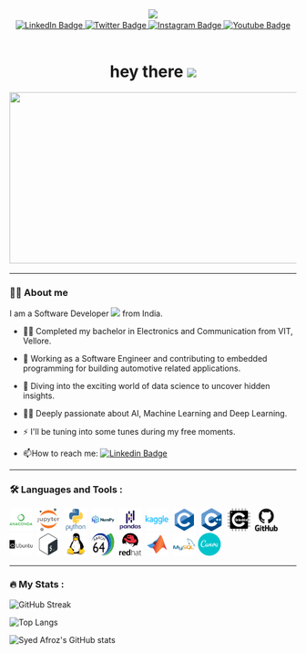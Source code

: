 <div id="header" align="center">
  <img src="https://media.giphy.com/media/M9gbBd9nbDrOTu1Mqx/giphy.gif" width="100"/>
</div>

<div id="badges" align='center'>
  <a href="https://in.linkedin.com/in/syed-afroz-w-6a89a8181">
    <img src="https://img.shields.io/badge/LinkedIn-blue?style=for-the-badge&logo=linkedin&logoColor=white" alt="LinkedIn Badge"/>
  </a>
  <a href="https://x.com/SyedAfr30032015?t=rvmD-GKeWDpVdWdd5riO1g&s=09">
    <img src="https://img.shields.io/badge/x-black?style=for-the-badge&logo=X&logoColor=white" alt="Twitter Badge"/>
  </a>
  <a href="https://instagram.com/syed_afroz_w?igshid=OGQ5ZDc2ODk2ZA==">
    <img src="https://img.shields.io/badge/Instagram-orange?style=for-the-badge&logo=instagram&logoColor=white" alt="Instagram Badge"/>
  </a>
  <a href="https://www.youtube.com/channel/UCldsCsope3odjnWDyfQ0nAA">
    <img src="https://img.shields.io/badge/YouTube-red?style=for-the-badge&logo=youtube&logoColor=white" alt="Youtube Badge"/>
  </a>
</div>

<div id="badges" align="center">
  <img src="https://komarev.com/ghpvc/?username=ysyedafrozw&style=flat-square&color=blue" alt=""/>
</div>  

<h1 align="center">
  hey there <img src="https://media.giphy.com/media/hvRJCLFzcasrR4ia7z/giphy.gif" width="30px"/>
</h1>

<div align="center">
  <img src="https://media.giphy.com/media/dWesBcTLavkZuG35MI/giphy.gif" width="600" height="300"/>
</div>

---

### :man_technologist: About me

I am a Software Developer <img src="https://media.giphy.com/media/WUlplcMpOCEmTGBtBW/giphy.gif" width="30"> from India.

- :man_student: Completed my bachelor in Electronics and Communication from VIT, Vellore.

- :telescope: Working as a Software Engineer and contributing to embedded programming for building automotive related applications.

- :seedling: Diving into the exciting world of data science to uncover hidden insights.

- :man_technologist: Deeply passionate about AI, Machine Learning and Deep Learning.

- :zap: I'll be tuning into some tunes during my free moments.

- :mailbox:How to reach me: [![Linkedin Badge](https://img.shields.io/badge/-LinkedIn-blue?style=flat&logo=Linkedin&logoColor=white)](https://in.linkedin.com/in/syed-afroz-w-6a89a8181)


---

### :hammer_and_wrench: Languages and Tools :

<div>
  <img src="https://github.com/devicons/devicon/blob/master/icons/anaconda/anaconda-original-wordmark.svg" title="Anaconda" alt="Anaconda" width="40" height="40"/>&nbsp;
  <img src="https://github.com/devicons/devicon/blob/master/icons/jupyter/jupyter-original-wordmark.svg" title="Jupyter" alt="Jupyter" width="40" height="40"/>&nbsp;
  <img src="https://github.com/devicons/devicon/blob/master/icons/python/python-original-wordmark.svg" title="Python" alt="Python" width="40" height="40"/>&nbsp;
  <img src="https://github.com/devicons/devicon/blob/master/icons/numpy/numpy-original-wordmark.svg" title="Numpy"  alt="Numpy" width="40" height="40"/>&nbsp;
  <img src="https://github.com/devicons/devicon/blob/master/icons/pandas/pandas-original-wordmark.svg" title="Pandas"  alt="Pandas" width="40" height="40"/>&nbsp;
  <img src="https://github.com/devicons/devicon/blob/master/icons/kaggle/kaggle-original-wordmark.svg" title="Kaggle" alt="Kaggle" width="40" height="40"/>&nbsp;
  <img src="https://github.com/devicons/devicon/blob/master/icons/c/c-original.svg" title="C" alt="C" width="40" height="40"/>&nbsp;
  <img src="https://github.com/devicons/devicon/blob/master/icons/cplusplus/cplusplus-original.svg" title="C++" alt="C++ " width="40" height="40"/>&nbsp;
  <img src="https://github.com/devicons/devicon/blob/master/icons/embeddedc/embeddedc-original-wordmark.svg" title="EmbeddedC" alt="EmbeddedC" width="40" height="40"/>&nbsp;
  <img src="https://github.com/devicons/devicon/blob/master/icons/github/github-original-wordmark.svg"  title="GitHub" alt="GitHub" width="40" height="40"/>&nbsp;
  <img src="https://github.com/devicons/devicon/blob/master/icons/ubuntu/ubuntu-plain-wordmark.svg" title="Ubuntu" alt="Ubuntu" width="40" height="40"/>&nbsp;
  <img src="https://github.com/devicons/devicon/blob/master/icons/bash/bash-original.svg" title="Bash" alt="Bash" width="40" height="40"/>&nbsp;
  <img src="https://github.com/devicons/devicon/blob/master/icons/linux/linux-original.svg" title="Linux" alt="Linux" width="40" height="40"/>&nbsp;
  <img src="https://github.com/devicons/devicon/blob/master/icons/aarch64/aarch64-original.svg" title="Aarch64" alt="Aarch64" width="40" height="40"/>&nbsp;
  <img src="https://github.com/devicons/devicon/blob/master/icons/redhat/redhat-original-wordmark.svg" title="RedHat" alt="RedHat" width="40" height="40"/>&nbsp;
  <img src="https://github.com/devicons/devicon/blob/master/icons/matlab/matlab-original.svg" title="Matlab" alt="Matlab" width="40" height="40"/>&nbsp;
  <img src="https://github.com/devicons/devicon/blob/master/icons/mysql/mysql-original-wordmark.svg" title="SQL" **alt="SQL" width="40" height="40"/>
  <img src="https://github.com/devicons/devicon/blob/master/icons/canva/canva-original.svg" title="Canva" alt="Canva" width="40" height="40"/>&nbsp;
</div>


---

### :fire: My Stats :

![GitHub Streak](http://github-readme-streak-stats.herokuapp.com?user=syedafrozw&theme=dark&background=000000)

![Top Langs](https://github-readme-stats.vercel.app/api/top-langs/?username=syedafrozw&size_weight=0.5&count_weight=0.5&theme=vision-friendly-dark&langs_count=8)

![Syed Afroz's GitHub stats](https://github-readme-stats.vercel.app/api?username=syedafrozw&show_icons=true&theme=vision-friendly-dark)





<!--

### Hi there 👋

## I'm Afroz

#### About :

- ⚡ I have completed my bachelor in Electronics and Communication from VIT, Vellore
- ⚡  I am really passionate about Artificial Intelligence, Deep Learning and Machine Learning.
- 🔭 I’m currently working on enhancing my knowledge on embedded programming in Wipro Limited.
- 🌱 I’m currently exploring in the field of Data Science.
- 📫 Reach me out: syedafrozw@gmail.com

[<img src='https://cdn.jsdelivr.net/npm/simple-icons@3.0.1/icons/github.svg' alt='github' height='40'>](https://github.com/syedafrozw/)[<img src='https://cdn.jsdelivr.net/npm/simple-icons@3.0.1/icons/linkedin.svg' alt='linkedin' height='40'>](https://www.linkedin.com/in/syed-afroz-w-6a89a8181/)

[![Afroz's GitHub stats](https://github-readme-stats.vercel.app/api?username=syedafrozw)](https://github.com/syedafrozw/github-readme-stats)

-->
  
<!--
**syedafrozw/syedafrozw** is a ✨ _special_ ✨ repository because its `README.md` (this file) appears on your GitHub profile.

Here are some ideas to get you started:

- 🔭 I’m currently working on enhancing my knowledge on embedded programming.
- 🌱 I’m currently learning Data Science
- 👯 I’m looking to collaborate on ...
- 🤔 I’m looking for help with ...
- 💬 Ask me about ...
- 📫 How to reach me: ...
- 😄 Pronouns: ...
- ⚡ Fun fact: ...
-->
